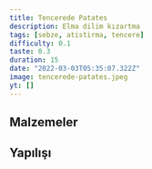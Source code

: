 ```yaml
---
title: Tencerede Patates
description: Elma dilim kızartma
tags: [sebze, atistirma, tencere]
difficulty: 0.1
taste: 0.3
duration: 15
date: "2022-03-03T05:35:07.322Z"
image: tencerede-patates.jpeg
yt: []
---
```


## Malzemeler

## Yapılışı
